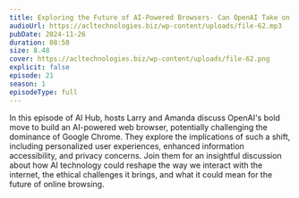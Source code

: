 ```yaml
---
title: Exploring the Future of AI-Powered Browsers- Can OpenAI Take on Google? 
audioUrl: https://acltechnologies.biz/wp-content/uploads/file-62.mp3
pubDate: 2024-11-26
duration: 08:50
size: 8.48
cover: https://acltechnologies.biz/wp-content/uploads/file-62.png
explicit: false
episode: 21
season: 1
episodeType: full
---
```

In this episode of AI Hub, hosts Larry and Amanda discuss OpenAI's bold move to build an AI-powered web browser, potentially challenging the dominance of Google Chrome. They explore the implications of such a shift, including personalized user experiences, enhanced information accessibility, and privacy concerns. Join them for an insightful discussion about how AI technology could reshape the way we interact with the internet, the ethical challenges it brings, and what it could mean for the future of online browsing.